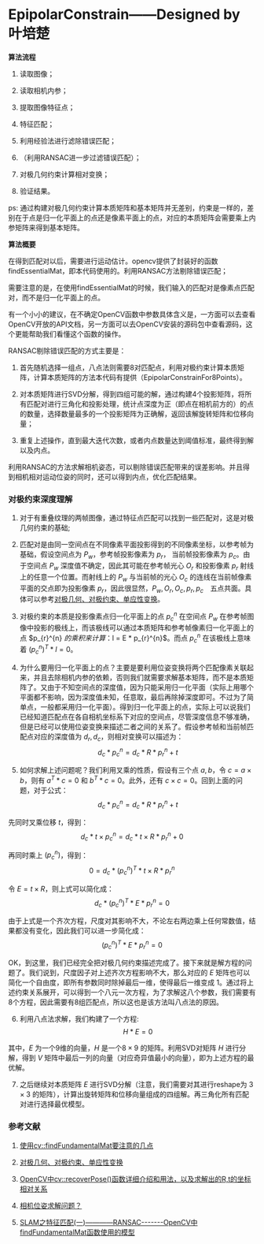 # EpipolarConstrain——Designed by 叶培楚

**算法流程**

1. 读取图像；
   
2. 读取相机内参；
   
3. 提取图像特征点；
   
4. 特征匹配；
   
5. 利用经验法进行滤除错误匹配；
   
6. （利用RANSAC进一步过滤错误匹配）；
   
7. 对极几何约束计算相对变换；
   
8. 验证结果。


ps: 通过构建对极几何约束计算本质矩阵和基本矩阵并无差别，约束是一样的，差别在于点是归一化平面上的点还是像素平面上的点，对应的本质矩阵会需要乘上内参矩阵来得到基本矩阵。

**算法概要**

在得到匹配对以后，需要进行运动估计。opencv提供了封装好的函数findEssentialMat，即本代码使用的。利用RANSAC方法剔除错误匹配； 

需要注意的是，在使用findEssentialMat的时候，我们输入的匹配对是像素点匹配对，而不是归一化平面上的点。

有一个小小的建议，在不确定OpenCV函数中参数具体含义是，一方面可以去查看OpenCV开放的API文档，另一方面可以去OpenCV安装的源码包中查看源码，这个更能帮助我们看懂这个函数的操作。


RANSAC剔除错误匹配的方式主要是：

 1. 首先随机选择一组点，八点法则需要8对匹配点，利用对极约束计算本质矩阵，计算本质矩阵的方法本代码有提供（EpipolarConstrainFor8Points）。
   

 2. 对本质矩阵进行SVD分解，得到四组可能的解，通过构建4个投影矩阵，将所有匹配对进行三角化和投影处理，统计点深度为正（即点在相机前方的）的点的数量，选择数量最多的一个投影矩阵为正确解，返回该解旋转矩阵和位移向量；


 3. 重复上述操作，直到最大迭代次数，或者内点数量达到阈值标准，最终得到解以及内点。


利用RANSAC的方法求解相机姿态，可以剔除错误匹配带来的误差影响。并且得到相机相对运动位姿的同时，还可以得到内点，优化匹配结果。


### 对极约束深度理解


1. 对于有重叠纹理的两帧图像，通过特征点匹配可以找到一些匹配对，这是对极几何约束的基础;
   
2. 匹配对是由同一空间点在不同像素平面投影得到的不同像素坐标，以参考帧为基础，假设空间点为 $P_{w}$，参考帧投影像素为 $p_{r}$， 当前帧投影像素为 $p_{c}$。由于空间点 $P_{w}$ 深度值不确定，因此其可能在参考帧光心 $O_{r}$ 和投影像素 $p_{r}$ 射线上的任意一个位置。而射线上的 $P_{w}$ 与当前帧的光心 $O_{c}$ 的连线在当前帧像素平面的交点即为投影像素 $p_{r}$，因此很显然，$P_{w}, O_{r}, O_{c}, p_{r}, p_{c}$　五点共面。具体可以参考[对极几何、对极约束、单应性变换](https://blog.csdn.net/ak47fourier/article/details/82356771)。
   
3. 对极约束的本质是投影像素点归一化平面上的点 $p_{c}^{n}$ 在空间点 $P_{w}$ 在参考帧图像中投影的极线上，而该极线可以通过本质矩阵和参考帧像素归一化平面上的点 $p_{r}^{n} $的乘积来计算：$l = E * p_{r}^{n}$。而点 $p_{c}^{n}$ 在该极线上意味着 $(p_{c}^{n})^T * l = 0$。
   
4. 为什么要用归一化平面上的点？主要是要利用位姿变换将两个匹配像素关联起来，并且去除相机内参的依赖，否则我们就需要求解基本矩阵，而不是本质矩阵了。又由于不知空间点的深度值，因为只能采用归一化平面（实际上用哪个平面都不影响，因为深度值未知，任意取，最后再除掉深度即可。不过为了简单点，一般都采用归一化平面）。得到归一化平面上的点，实际上可以说我们已经知道匹配点在各自相机坐标系下对应的空间点，尽管深度信息不够准确，但是已经可以使用位姿变换来描述二者之间的关系了。假设参考帧和当前帧匹配点对应的深度值为 $d_{r}, d_{c}$，则相对变换可以描述为：
$$d_{c} * p_{c}^{n} = d_{c} * R * p_{r}^{n} + t$$

5. 如何求解上述问题呢？我们利用叉乘的性质，假设有三个点 $a, b$，令 $c = a \times b$，则有 $a^{T} * c = 0$ 和 $b^{T} * c = 0$。此外，还有 $c \times c = 0$。回到上面的问题，对于公式：
$$d_{c} * p_{c}^{n} = d_{c} * R * p_{r}^{n} + t$$

先同时叉乘位移 $t$，得到：
$$d_{c} * t \times p_{c}^{n} = d_{c} * t \times R * p_{r}^{n} + 0$$

再同时乘上 $(p_{c}^{n})$，得到：
$$0 = d_{c} * (p_{c}^{n})^{T} * t \times R * p_{r}^{n}$$

令 $E = t \times R$，则上式可以简化成：
$$d_{c} * (p_{c}^{n})^{T} * E * p_{r}^{n} = 0$$

由于上式是一个齐次方程，尺度对其影响不大，不论左右两边乘上任何常数值，结果都没有变化，因此我们可以进一步简化成：
$$(p_{c}^{n})^{T} * E * p_{r}^{n} = 0$$

OK，到这里，我们已经完全把对极几何约束描述完成了。接下来就是解方程的问题了。我们说到，尺度因子对上述齐次方程影响不大，那么对应的 $E$ 矩阵也可以简化一个自由度，即所有参数同时除掉最后一维，使得最后一维变成 $1$。通过将上述约束关系展开，可以得到一个八元一次方程，为了求解这八个参数，我们需要有8个方程，因此需要有8组匹配点，所以这也是该方法叫八点法的原因。

6. 利用八点法求解，我们构建了一个方程:
$$H*E = 0$$

其中，$E$ 为一个9维的向量，$H$ 是一个$8\times 9$ 的矩阵。利用SVD对矩阵 $H$ 进行分解，得到 $V$ 矩阵中最后一列的向量（对应奇异值最小的向量），即为上述方程的最优解。

7. 之后继续对本质矩阵 $E$ 进行SVD分解（注意，我们需要对其进行reshape为 $3\times 3$ 的矩阵），计算出旋转矩阵和位移向量组成的四组解。再三角化所有匹配对进行选择最优模型。



### 参考文献

1. [使用cv::findFundamentalMat要注意的几点](http://blog.sina.com.cn/s/blog_4298002e01013w9a.html)
   
2. [对极几何、对极约束、单应性变换](https://blog.csdn.net/ak47fourier/article/details/82356771)
   
3. [OpenCV中cv::recoverPose()函数详细介绍和用法，以及求解出的R,t的坐标相对关系](https://blog.csdn.net/u011341856/article/details/104116263?depth_1-utm_source=distribute.pc_relevant.none-task&utm_source=distribute.pc_relevant.none-task)
   
4. [相机位姿求解问题？](https://www.zhihu.com/question/51510464)
   
5. [SLAM之特征匹配(一)————RANSAC-------OpenCV中findFundamentalMat函数使用的模型](https://blog.csdn.net/Darlingqiang/article/details/79775542)